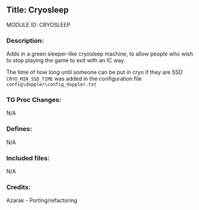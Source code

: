 ## Title: Cryosleep

MODULE ID: CRYOSLEEP

### Description:

Adds in a green sleeper-like cryosleep machine, to allow people who wish to stop playing the game to exit with an IC way.

The time of how long until someone can be put in cryo if they are SSD `CRYO_MIN_SSD_TIME` was added in the configuration file `config\doppler\config_doppler.txt`

### TG Proc Changes:

N/A

### Defines:

N/A

### Included files:

N/A

### Credits:

Azarak - Porting/refactoring
